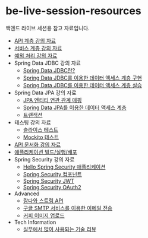 # be-live-session-resources
백엔드 라이브 세션용 참고 자료입니다.

* [API 계층 강의 자료](https://github.com/codestates-seb/be-live-session-resources/blob/1c42e19c6521d7aa151578e211732591f795682c/1_%EB%9D%BC%EC%9D%B4%EB%B8%8C_%EC%84%B8%EC%85%98-API_%EA%B3%84%EC%B8%B5.pdf)
* [서비스 계층 강의 자료](https://github.com/codestates-seb/be-live-session-resources/blob/1c42e19c6521d7aa151578e211732591f795682c/2_%EB%9D%BC%EC%9D%B4%EB%B8%8C_%EC%84%B8%EC%85%98-%EC%84%9C%EB%B9%84%EC%8A%A4_%EA%B3%84%EC%B8%B5.pdf)
* [예외 처리 강의 자료](https://github.com/codestates-seb/be-live-session-resources/blob/1c42e19c6521d7aa151578e211732591f795682c/3_%EB%9D%BC%EC%9D%B4%EB%B8%8C_%EC%84%B8%EC%85%98-%EC%98%88%EC%99%B8_%EC%B2%98%EB%A6%AC.pdf)
* Spring Data JDBC 강의 자료
  * [Spring Data JDBC란?](https://github.com/codestates-seb/be-live-session-resources/blob/1c42e19c6521d7aa151578e211732591f795682c/4_%EB%9D%BC%EC%9D%B4%EB%B8%8C_%EC%84%B8%EC%85%98-Spring_Data_JDBC%EB%9E%80.pdf)
  * [Spring Data JDBC를 이용한 데이터 액세스 계층 구현](https://github.com/codestates-seb/be-live-session-resources/blob/1c42e19c6521d7aa151578e211732591f795682c/5_%EB%9D%BC%EC%9D%B4%EB%B8%8C_%EC%84%B8%EC%85%98-Spring_Data_JDBC%EB%A5%BC_%ED%86%B5%ED%95%9C_%EB%8D%B0%EC%9D%B4%ED%84%B0_%EC%95%A1%EC%84%B8%EC%8A%A4_%EA%B3%84%EC%B8%B5_%EA%B5%AC%ED%98%84.pdf)
  * [Spring Data JDBC를 이용한 데이터 액세스 계층 실습](https://github.com/codestates-seb/be-live-session-resources/blob/1c42e19c6521d7aa151578e211732591f795682c/6_%EB%9D%BC%EC%9D%B4%EB%B8%8C_%EC%84%B8%EC%85%98-Spring_Data_JDBC%EB%A5%BC_%EC%9D%B4%EC%9A%A9%ED%95%9C_%EB%8D%B0%EC%9D%B4%ED%84%B0_%EC%95%A1%EC%84%B8%EC%8A%A4_%EC%8B%A4%EC%8A%B5.pdf)
* Spring Data JPA 강의 자료
  * [JPA 엔티티 연관 관계 매핑](https://github.com/codestates-seb/be-live-session-resources/blob/cfe6616da90b04d51f2ccb1447bbae53ffe5a234/7_%EB%9D%BC%EC%9D%B4%EB%B8%8C_%EC%84%B8%EC%85%98-2022.09.01(%EB%AA%A9)-jpa_%EC%97%94%ED%8B%B0%ED%8B%B0_%EC%97%B0%EA%B4%80_%EA%B4%80%EA%B3%84_%EB%A7%A4%ED%95%91.pdf)
  * [Spring Data JPA를 이용한 데이터 액세스 계층](https://github.com/codestates-seb/be-live-session-resources/blob/cfe6616da90b04d51f2ccb1447bbae53ffe5a234/8_%EB%9D%BC%EC%9D%B4%EB%B8%8C_%EC%84%B8%EC%85%98_2022.09.02(%EB%AA%A9)_spring_data_jpa%EB%A5%BC_%EC%9D%B4%EC%9A%A9%ED%95%9C_%EB%8D%B0%EC%9D%B4%ED%84%B0_%EC%95%A1%EC%84%B8%EC%8A%A4_%EA%B3%84%EC%B8%B5.pdf) 
  * [트랜잭션](https://github.com/codestates-seb/be-live-session-resources/blob/cfe6616da90b04d51f2ccb1447bbae53ffe5a234/9_%EB%9D%BC%EC%9D%B4%EB%B8%8C_%EC%84%B8%EC%85%98-2022.09.06(%EC%9B%94)-%ED%8A%B8%EB%9E%9C%EC%9E%AD%EC%85%98.pdf)
* 테스팅 강의 자료
  * [슬라이스 테스트](https://github.com/codestates-seb/be-live-session-resources/blob/52708dedb8d187ad3d90679c772bb14ad9bc885b/10_%EB%9D%BC%EC%9D%B4%EB%B8%8C_%EC%84%B8%EC%85%98-2022.09.08(%EC%88%98)_%EC%8A%AC%EB%9D%BC%EC%9D%B4%EC%8A%A4_%ED%85%8C%EC%8A%A4%ED%8A%B8_%EC%8B%A4%EC%8A%B5.pdf)
  * [Mockito 테스트](https://github.com/codestates-seb/be-live-session-resources/blob/52708dedb8d187ad3d90679c772bb14ad9bc885b/11_%EB%9D%BC%EC%9D%B4%EB%B8%8C_%EC%84%B8%EC%85%98-2022.09.13(%ED%99%94)-mockito_%EC%8B%A4%EC%8A%B5.pdf)
* [API 문서화 강의 자료](https://github.com/codestates-seb/be-live-session-resources/blob/52708dedb8d187ad3d90679c772bb14ad9bc885b/12_%EB%9D%BC%EC%9D%B4%EB%B8%8C_%EC%84%B8%EC%85%98-2022.09.15(%EB%AA%A9)__api_%EB%AC%B8%EC%84%9C%ED%99%94.pdf)
* [애플리케이션 빌드/실행/배포](https://github.com/codestates-seb/be-live-session-resources/blob/c0715e0bee46321a172822494c4d5a96033259c7/13_%EB%9D%BC%EC%9D%B4%EB%B8%8C_%EC%84%B8%EC%85%98-2022.09.16-%EC%95%A0%ED%94%8C%EB%A6%AC%EC%BC%80%EC%9D%B4%EC%85%98_%EB%B9%8C%EB%93%9C_%EC%8B%A4%ED%96%89_%EB%B0%B0%ED%8F%AC.pdf)
* Spring Security 강의 자료
  * [Hello Spring Security 애플리케이션](https://github.com/codestates-seb/be-live-session-resources/blob/0d0bcce919d12b0e3bac4f38b3bae67cb7632086/14_%EB%9D%BC%EC%9D%B4%EB%B8%8C_%EC%84%B8%EC%85%98-Spring_Security_%EA%B8%B0%EB%B3%B8-2022.09.21(%EC%88%98).pdf)
  * [Spring Security 컴포넌트](https://github.com/codestates-seb/be-live-session-resources/blob/f92d4616903139a4bf4c1f04991f3aed1cd1abe8/15_%EB%9D%BC%EC%9D%B4%EB%B8%8C_%EC%84%B8%EC%85%98-Spring_Security_%EA%B8%B0%EB%B3%B8-2022.09.23(%EA%B8%88).pdf)
  * [Spring Security JWT](https://github.com/codestates-seb/be-live-session-resources/blob/38e7e5001034941b7ed496950b39a4f03309246a/16_%EB%9D%BC%EC%9D%B4%EB%B8%8C_%EC%84%B8%EC%85%98-Spring_Security_JWT-2022.09.27(%EA%B8%88).pdf)
  * [Spring Security OAuth2](https://github.com/codestates-seb/be-live-session-resources/blob/cf6005db60c361e49710b674685e5c6fa7ac28ab/17_%EB%9D%BC%EC%9D%B4%EB%B8%8C_%EC%84%B8%EC%85%98-2022.09.29(%EB%AA%A9)-spring_security-oauth2.pdf)
* Advanced
  * [람다와 스트림 API](https://github.com/codestates-seb/be-live-session-resources/blob/52708dedb8d187ad3d90679c772bb14ad9bc885b/0_%EB%9E%8C%EB%8B%A4%EC%99%80_Stream_API.pdf)
  * [구글 SMTP 서비스를 이용한 이메일 전송](https://github.com/codestates-seb/be-live-session-resources/blob/52708dedb8d187ad3d90679c772bb14ad9bc885b/0_%EA%B5%AC%EA%B8%80_SMTP_%EC%84%9C%EB%B9%84%EC%8A%A4%EB%A5%BC_%EC%9D%B4%EC%9A%A9%ED%95%9C_%EC%9D%B4%EB%A9%94%EC%9D%BC_%EC%A0%84%EC%86%A1.pdf)
  * [커피 이미지 업로드](https://github.com/codestates-seb/be-live-session-resources/blob/c0715e0bee46321a172822494c4d5a96033259c7/0_Coffee_Image_%EC%97%85%EB%A1%9C%EB%93%9C.pdf)
* Tech Information
  * [실무에서 많이 사용되는 기술 리뷰](https://github.com/codestates-seb/be-live-session-resources/blob/c0715e0bee46321a172822494c4d5a96033259c7/0_%EC%8B%A4%EB%AC%B4%EC%97%90%EC%84%9C_%EB%A7%8E%EC%9D%B4_%EC%82%AC%EC%9A%A9%EB%90%98%EB%8A%94_%EA%B8%B0%EC%88%A0_%EB%A6%AC%EB%B7%B0.pdf)
